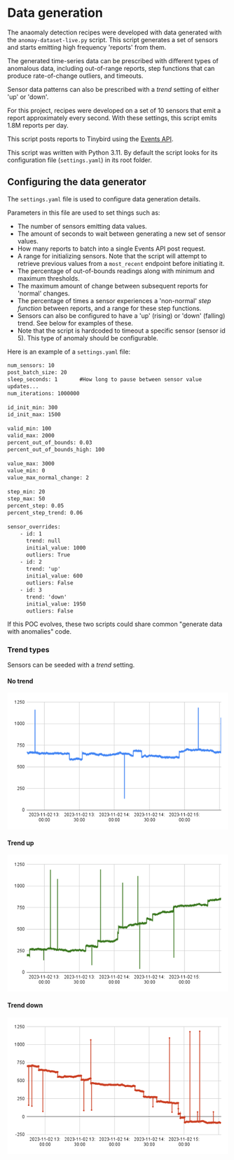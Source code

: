 # Data generation 

The anaomaly detection recipes were developed with data generated with the `anomay-dataset-live.py` script. This script generates a set of sensors and starts emitting high frequency 'reports' from them. 

The generated time-series data can be prescribed with different types of anomalous data, including out-of-range reports, step functions that can produce rate-of-change outliers, and timeouts.

Sensor data patterns can also be prescribed with a *trend* setting of either 'up' or 'down'. 

For this project, recipes were developed on a set of 10 sensors that emit a report approximately every second. With these settings, this script emits 1.8M reports per day. 

This script posts reports to Tinybird using the [Events API](https://www.tinybird.co/docs/api-reference/events-api). 

This script was written with Python 3.11. By default the script looks for its configuration file (`settings.yaml`) in its root folder. 

## Configuring the data generator

The `settings.yaml` file is used to configure data generation details. 

Parameters in this file are used to set things such as:

* The number of sensors emitting data values. 
* The amount of seconds to wait between generating a new set of sensor values. 
* How many reports to batch into a single Events API post request.
* A range for initializing sensors. Note that the script will attempt to retrieve previous values from a `most_recent` endpoint before initiating it.
* The percentage of out-of-bounds readings along with minimum and maximum thresholds. 
* The maximum amount of change between subsequent reports for 'normal' changes. 
* The percentage of times a sensor experiences a 'non-normal' *step function* between reports, and a range for these step functions. 
* Sensors can also be configured to have a 'up' (rising) or 'down' (falling) trend. See below for examples of these. 
* Note that the script is hardcoded to timeout a specific sensor (sensor id 5). This type of anomaly should be configurable.
  
Here is an example of a `settings.yaml` file:
```
num_sensors: 10
post_batch_size: 20
sleep_seconds: 1       #How long to pause between sensor value updates... 
num_iterations: 1000000

id_init_min: 300
id_init_max: 1500

valid_min: 100
valid_max: 2000
percent_out_of_bounds: 0.03
percent_out_of_bounds_high: 100

value_max: 3000
value_min: 0
value_max_normal_change: 2

step_min: 20
step_max: 50
percent_step: 0.05
percent_step_trend: 0.06

sensor_overrides:
    - id: 1
      trend: null
      initial_value: 1000
      outliers: True
    - id: 2
      trend: 'up'
      initial_value: 600
      outliers: False
    - id: 3
      trend: 'down'
      initial_value: 1950  
      outliers: False
```

If this POC evolves, these two scripts could share common "generate data with anomalies" code. 


### Trend types

Sensors can be seeded with a *trend* setting. 

#### No trend

![No trending](../charts/no-trend.png)

#### Trend up

![Trending up](../charts/trend-up.png)

#### Trend down

![Trending down](../charts/trend-down.png)



